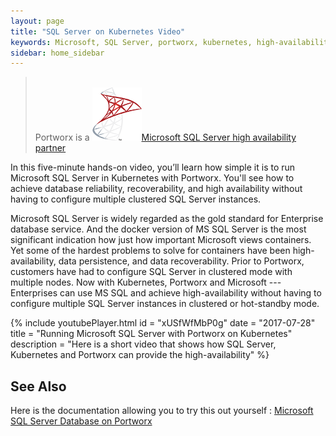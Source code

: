```yaml
---
layout: page
title: "SQL Server on Kubernetes Video"
keywords: Microsoft, SQL Server, portworx, kubernetes, high-availability,  container, storage
sidebar: home_sidebar
---
```


><br/>Portworx is a ![](/images/mssqllogo.png)[Microsoft SQL Server high availability partner](https://docs.microsoft.com/en-us/sql/sql-server/partner-hadr-sql-server)

In this five-minute hands-on video, you’ll learn how simple it is to run Microsoft SQL Server in Kubernetes with Portworx. 
You'll see how to achieve database reliability, recoverability, and high availability 
without having to configure multiple clustered SQL Server instances.

Microsoft SQL Server is widely regarded as the gold standard for Enterprise database service. 
And the docker version of MS SQL Server is the most significant indication how just how important Microsoft views containers.
Yet some of the hardest problems to solve for containers have been high-availability, data persistence, and data recoverability.
Prior to Portworx, customers have had to configure SQL Server in clustered mode with multiple nodes.
Now with Kubernetes, Portworx and Microsoft --- Enterprises can use MS SQL and achieve high-availability
without having to configure multiple SQL Server instances in clustered or hot-standby mode.

{%
    include youtubePlayer.html
    id = "xUSfWfMbP0g"
    date = "2017-07-28"
    title = "Running Microsoft SQL Server with Portworx on Kubernetes"
    description = "Here is a short video that shows how SQL Server, Kubernetes and Portworx can provide the high-availability"
%}


## See Also
Here is the documentation allowing you to try this out yourself :
[Microsoft SQL Server Database on Portworx](/applications/mssql-server.html)

